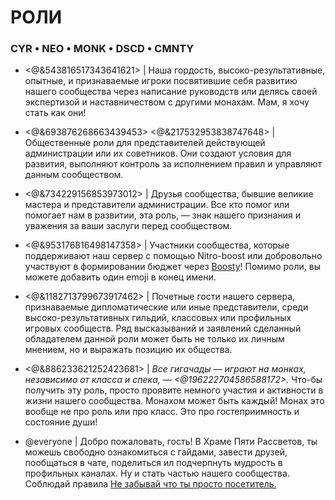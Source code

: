 # РОЛИ

### CYR • NEO • MONK • DSCD • CMNTY

 - <@&543816517343641621> | Наша гордость, высоко-результативные, опытные, и признаваемые игроки посвятившие себя развитию нашего сообщества через написание руководств или делясь своей экспертизой и наставничеством с другими монахам. Мам, я хочу стать как они!


 - <@&693876268663439453> <@&217532953838747648> | Общественные роли для представителей действующей администрации или их советников. Они создают условия для развития, выполняют контроль за исполнением правил и управляют данным сообществом.


 - <@&734229156853973012> | Друзья сообщества, бывшие великие мастера и представители администрации. Все кто помог или помогает нам в развитии, эта роль, — знак нашего признания и уважения за ваши заслуги перед сообществом.


 - <@&953176816498147358> | Участники сообщества, которые поддерживают наш сервер с помощью Nitro-boost или добровольно участвуют в формировании бюджет через [Boosty](https://boosty.to/nims)! Помимо роли, вы можете добавить один emoji в конец имени.


 - <@&1182713799673917462> | Почетные гости нашего сервера, признаваемые дипломатические или иные представители, среди высоко-результативных гильдий, классовых или профильных игровых сообществ. Ряд высказываний и заявлений сделанный обладателем данной роли может быть не только их личным мнением, но и выражать позицию их общества.


 - <@&886233621252423681> | *Все гигачады — играют на монках, независимо от класса и спека, — <@196222704586588172>.* Что-бы получить эту роль, просто проявите немного участия и активности в жизни нашего сообщества. Монахом может быть каждый! Монах это вообще не про роль или про класс. Это про гостеприимность и состояние души!


 - @everyone | Добро пожаловать, гость! В Храме Пяти Рассветов, ты можешь свободно ознакомиться с гайдами, завести друзей, пообщаться в чате, поделиться ил подчерпнуть мудрость в профильных каналах. Ну и стать частью нашего сообщества. Соблюдай правила [Не забывай что ты просто посетитель.](https://youtu.be/LbbxQqKXUIk?t=28)